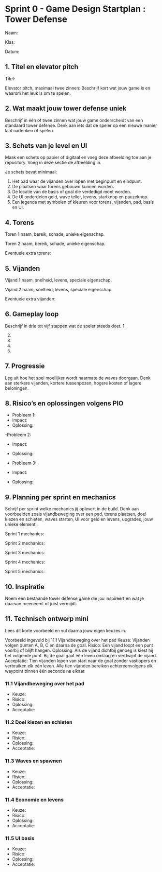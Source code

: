 # Sprint 0 - Game Design Startplan : Tower Defense
Naam:

Klas:

Datum:

## 1. Titel en elevator pitch
Titel:

Elevator pitch, maximaal twee zinnen:
Beschrijf kort wat jouw game is en waarom het leuk is om te spelen.

## 2. Wat maakt jouw tower defense uniek
Beschrijf in één of twee zinnen wat jouw game onderscheidt van een standaard tower defense. Denk aan iets dat de speler op een nieuwe manier laat nadenken of spelen.

## 3. Schets van je level en UI
Maak een schets op papier of digitaal en voeg deze afbeelding toe aan je repository. Voeg in deze sectie de afbeelding in.

Je schets bevat minimaal:
1. Het pad waar de vijanden over lopen met beginpunt en eindpunt.
2. De plaatsen waar torens gebouwd kunnen worden.
3. De locatie van de basis of goal die verdedigd moet worden.
4. De UI onderdelen geld, wave teller, levens, startknop en pauzeknop.
5. Een legenda met symbolen of kleuren voor torens, vijanden, pad, basis en UI.

## 4. Torens
Toren 1 naam, bereik, schade, unieke eigenschap.

Toren 2 naam, bereik, schade, unieke eigenschap.

Eventuele extra torens:

## 5. Vijanden
Vijand 1 naam, snelheid, levens, speciale eigenschap.

Vijand 2 naam, snelheid, levens, speciale eigenschap.

Eventuele extra vijanden:

## 6. Gameplay loop
Beschrijf in drie tot vijf stappen wat de speler steeds doet.
1.

2.

3.

4.

5.

## 7. Progressie
Leg uit hoe het spel moeilijker wordt naarmate de waves doorgaan. Denk aan sterkere vijanden, kortere tussenpozen, hogere kosten of lagere beloningen.

## 8. Risico’s en oplossingen volgens PIO
- Probleem 1:
- Impact:
- Oplossing:

-Probleem 2:
- Impact:
- Oplossing:

- Probleem 3:
- Impact:
- Oplossing:
  
## 9. Planning per sprint en mechanics
Schrijf per sprint welke mechanics jij oplevert in de build. Denk aan voorbeelden zoals vijandbeweging over een pad, torens plaatsen, doel kiezen en schieten, waves starten, UI voor geld en levens, upgrades, jouw unieke element.

Sprint 1 mechanics:

Sprint 2 mechanics:

Sprint 3 mechanics:

Sprint 4 mechanics:

Sprint 5 mechanics:


## 10. Inspiratie
Noem een bestaande tower defense game die jou inspireert en wat je daarvan meeneemt of juist vermijdt.

## 11. Technisch ontwerp mini

Lees dit korte voorbeeld en vul daarna jouw eigen keuzes in.

Voorbeeld ingevuld bij 11.1 Vijandbeweging over het pad
Keuze:
Vijanden volgen punten A, B, C en daarna de goal.
Risico:
Een vijand loopt een punt voorbij of blijft hangen.
Oplossing:
Als de vijand dichtbij genoeg is kiest hij het volgende punt. Bij de goal gaat één leven omlaag en verdwijnt de vijand.
Acceptatie:
Tien vijanden lopen van start naar de goal zonder vastlopers en verbruiken elk één leven.
Alle tien vijanden bereiken achtereenvolgens elk waypoint binnen één seconde na elkaar.

### 11.1 Vijandbeweging over het pad
- Keuze:
- Risico:
- Oplossing:
- Acceptatie:


### 11.2 Doel kiezen en schieten
- Keuze:
- Risico:
- Oplossing:
- Acceptatie:

### 11.3 Waves en spawnen
- Keuze:
- Risico:
- Oplossing:
- Acceptatie:

  
### 11.4 Economie en levens
- Keuze:
- Risico:
- Oplossing:
- Acceptatie:

### 11.5 UI basis
- Keuze:
- Risico:
- Oplossing:
- Acceptatie:
